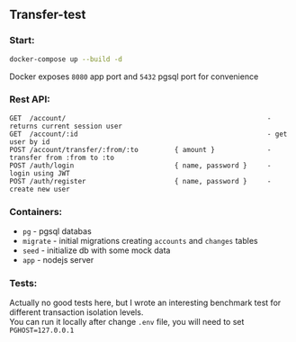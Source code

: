  Transfer-test
---------------

### Start:
```bash
docker-compose up --build -d
```
Docker exposes `8080` app port and `5432` pgsql port for convenience

### Rest API:
```
GET  /account/                                                  - returns current session user
GET  /account/:id                                               - get user by id
POST /account/transfer/:from/:to         { amount }             - transfer from :from to :to
POST /auth/login                         { name, password }     - login using JWT
POST /auth/register                      { name, password }     - create new user

```

### Containers:
* `pg` - pgsql databas
* `migrate` - initial migrations creating `accounts` and `changes` tables
* `seed` - initialize db with some mock data
* `app` - nodejs server

### Tests:
Actually no good tests here, but I wrote an interesting benchmark test for different transaction isolation levels.     
You can run it locally after change `.env` file, you will need to set `PGHOST=127.0.0.1`